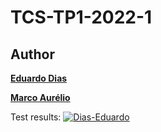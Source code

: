 TCS-TP1-2022-1
=

Author
------
[**Eduardo Dias**]( www.linkedin.com/in/eduardo-teixeira-dias)

[**Marco Aurélio**]( www.linkedin.com/in/eduardo-teixeira-dias)

Test results:
[![Dias-Eduardo](https://circleci.com/gh/Dias-Eduardo/TP1-Teste.svg?style=svg)](https://app.circleci.com/pipelines/github/Dias-Eduardo)

